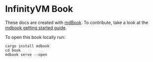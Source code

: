 # InfinityVM Book

These docs are created with [mdBook](https://rust-lang.github.io/mdBook/). To contribute, take a look at the [mdbook getting started guide](https://rust-lang.github.io/mdBook/guide/creating.html). 

To open this book locally run:

```
cargo install mdbook
cd book 
mdbook serve --open
```